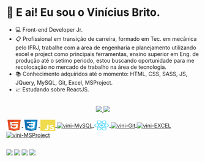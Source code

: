 # 👋 E ai! Eu sou o Vinícius Brito.
- 💻 Front-end Developer Jr.
- 📋 Profissional em transição de carreira, formado em Tec. em mecânica pelo IFRJ, trabalhe com a área de engenharia e planejamento utilizando excel e project como principais ferramentas, ensino superior em Eng. de produção até o setimo periodo, estou buscando oportunidade para me recolocação no mercado de trabalho na área de tecnologia.
- 📚 Conhecimento adquiridos até o momento: HTML, CSS, SASS, JS, JQuery, MySQL, Git, Excel, MSProject.
- 📈 Estudando sobre ReactJS.

##

<div align="center">
  <a href="https://github.com/Viniciusdeab">
  <img height="150em" src="https://github-readme-stats.vercel.app/api?username=viniciusdeab&show_icons=true&theme=dark&include_all_commits=true&count_private=true"/>
  <img height="150em" src="https://github-readme-stats.vercel.app/api/top-langs/?username=viniciusdeab&layout=compact&langs_count=7&theme=dark"/>
</div>

<div style="display: inline_block"><br>
  <img align="center" alt="vini-HTML" height="30" width="40" src="https://raw.githubusercontent.com/devicons/devicon/master/icons/html5/html5-original.svg">
  <img align="center" alt="vini-CSS" height="30" width="40" src="https://raw.githubusercontent.com/devicons/devicon/master/icons/css3/css3-original.svg">
  <img align="center" alt="vini-Js" height="30" width="40" src="https://raw.githubusercontent.com/devicons/devicon/master/icons/javascript/javascript-plain.svg">
  <img align="center" alt="vini-MySQL" height="30" width="40" src="https://cdn.jsdelivr.net/gh/devicons/devicon/icons/mysql/mysql-original-wordmark.svg"> 
  <img align="center" alt="vini-React" height="30" width="40" src="https://raw.githubusercontent.com/devicons/devicon/master/icons/react/react-original.svg">
  <img align="center" alt="vini-Git" height="30" width="40" src="https://cdn.jsdelivr.net/gh/devicons/devicon/icons/git/git-original.svg"> 
  <img align="center" alt="vini-EXCEL" height="38" width="38" src="https://img.icons8.com/color/48/000000/microsoft-excel-2019--v1.png">
  <img align="center" alt="vini-MSProject" height="38" width="38" src="https://img.icons8.com/fluency/48/000000/microsoft-project-2019.png">

 </div>
 
 ##
 
 <div> 
  <a href="https://instagram.com/vinicius.brito_" target="_blank"><img src="https://img.shields.io/badge/-Instagram-%23E4405F?style=for-the-badge&logo=instagram&logoColor=white" target="_blank"></a>
 	<a href="https://www.twitch.tv/tvinicin" target="_blank"><img src="https://img.shields.io/badge/Twitch-9146FF?style=for-the-badge&logo=twitch&logoColor=white" target="_blank"></a>
  <a href = "mailto:viniciusdeab@outlook.com"><img src="https://img.shields.io/badge/Microsoft_Outlook-0078D4?style=for-the-badge&logo=microsoft-outlook&logoColor=white" target="_blank"></a>
  <a href="https://www.linkedin.com/in/viniciusdeab/" target="_blank"><img src="https://img.shields.io/badge/-LinkedIn-%230077B5?style=for-the-badge&logo=linkedin&logoColor=white" target="_blank"></a> 
 </div>
